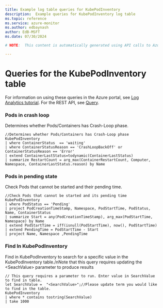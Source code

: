 ```yaml
---
title: Example log table queries for KubePodInventory
description:  Example queries for KubePodInventory log table
ms.topic: reference
ms.service: azure-monitor
ms.author: edbaynash
author: EdB-MSFT
ms.date: 07/30/2024

# NOTE:  This content is automatically generated using API calls to Azure. Any edits made on these files will be overwritten in the next run of the script. 

---
```


# Queries for the KubePodInventory table

For information on using these queries in the Azure portal, see [Log Analytics tutorial](/azure/azure-monitor/logs/log-analytics-tutorial). For the REST API, see [Query](/rest/api/loganalytics/query).


### Pods in crash loop  


Determines whether Pods/Containers has Crash-Loop phase.  

```query
//Determines whether Pods/Containers has Crash-Loop phase
KubePodInventory
| where ContainerStatus  == 'waiting' 
| where ContainerStatusReason == 'CrashLoopBackOff' or ContainerStatusReason == 'Error'
| extend ContainerLastStatus=todynamic(ContainerLastStatus)
| summarize RestartCount = arg_max(ContainerRestartCount, Computer, Namespace, ContainerLastStatus.reason) by Name
```



### Pods in pending state  


Check Pods that cannot be started and their pending time.  

```query
//Check Pods that cannot be started and its pending time
KubePodInventory
| where PodStatus == 'Pending'
| project PodCreationTimeStamp, Namespace, PodStartTime, PodStatus, Name, ContainerStatus
| summarize Start = any(PodCreationTimeStamp), arg_max(PodStartTime, Namespace) by Name
| extend PodStartTime = iff(isnull(PodStartTime), now(), PodStartTime)
| extend PendingTime = PodStartTime - Start
| project Name, Namespace ,PendingTime
```



### Find In KubePodInventory  


Find in KubePodInventory to search for a specific value in the KubePodInventory table./nNote that this query requires updating the \<SeachValue\> parameter to produce results  

```query
// This query requires a parameter to run. Enter value in SearchValue to find in table.
let SearchValue =  "<SearchValue>";//Please update term you would like to find in the table.
KubePodInventory
| where * contains tostring(SearchValue)
| take 1000
```

